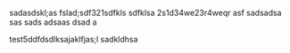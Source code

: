 sadasdskl;as
fslad;sdf321sdfkls
sdfklsa
2s1d34we23r4weqr
asf  sadsadsa sas sads adsaas dsad a 

test5ddfdsdlksajaklfjas;l
sadkldhsa